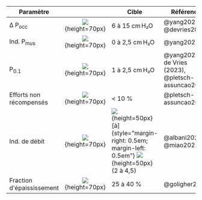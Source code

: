 | Paramètre                 |                                     | Cible                                                                                                                                  | Référence                                         |
| ----                      | :--:                                | ----                                                                                                                                   | --------                                          |
| Δ P<sub>occ</sub>         | ![](images/i/Pocc.svg){height=70px} | 6 à 15 cm H₂O                                                                                                                          | @yang2023, @devries2023                           |
| Ind. P<sub>mus</sub>      | ![](images/i/IPM.svg){height=70px}  | 0 à 2,5 cm H₂O                                                                                                                         | @yang2023                                         |
| P<sub>0.1</sub>           | ![](images/i/P01.svg){height=70px}  | 1 à 2,5  cm H₂O                                                                                                                        | @yang2023, de Vries (2023), @pletsch-assuncao2018 |
| Efforts non récompensés   | ![](images/i/ENR.svg){height=70px}  | < 10 %                                                                                                                                 | @pletsch-assuncao2018                             |
| Ind. de débit             | ![](images/i/ID.svg){height=70px}   | ![](images/i/ID20.svg){height=50px} [à]{style="margin-right: 0.5em; margin-left: 0.5em"} ![](images/i/ID45.svg){height=50px} (2 à 4,5) | @albani2021, @miao2022                            |
| Fraction d'épaississement | ![](images/i/FE.svg){height=70px}   | 25 à 40 %                                                                                                                              | @goligher2015                                     |
